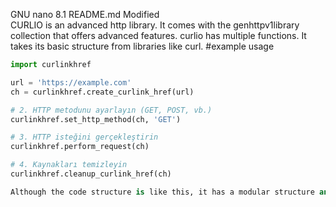   GNU nano 8.1                                                                                                     README.md                                                                                                      Modified  
CURLIO is an advanced http library. It comes with the genhttpv1library collection that offers advanced features. curlio has multiple functions. It takes its basic structure from libraries like curl.
#example usage                  

```python
import curlinkhref

url = 'https://example.com'
ch = curlinkhref.create_curlink_href(url)

# 2. HTTP metodunu ayarlayın (GET, POST, vb.)
curlinkhref.set_http_method(ch, 'GET')

# 3. HTTP isteğini gerçekleştirin
curlinkhref.perform_request(ch)

# 4. Kaynakları temizleyin
curlinkhref.cleanup_curlink_href(ch)

Although the code structure is like this, it has a modular structure and has been developed in a way that it can be easily integrated or developed 















